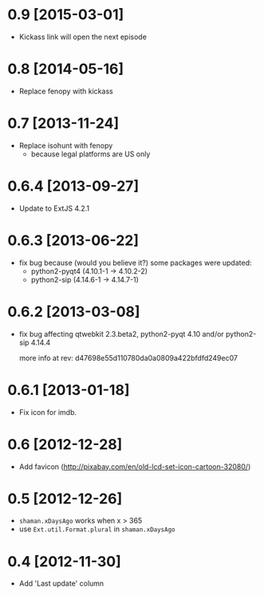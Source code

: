 # 0.9 [2015-03-01]
 * Kickass link will open the next episode

# 0.8 [2014-05-16]
 * Replace fenopy with kickass

# 0.7 [2013-11-24]
 * Replace isohunt with fenopy
   - because legal platforms are US only

# 0.6.4 [2013-09-27]
 * Update to ExtJS 4.2.1

# 0.6.3 [2013-06-22]
 * fix bug because (would you believe it?) some packages were updated:
   - python2-pyqt4 (4.10.1-1 -> 4.10.2-2)
   - python2-sip (4.14.6-1 -> 4.14.7-1)

# 0.6.2 [2013-03-08]
 * fix bug affecting qtwebkit 2.3.beta2, python2-pyqt 4.10 and/or python2-sip 4.14.4

   more info at rev: d47698e55d110780da0a0809a422bfdfd249ec07

# 0.6.1 [2013-01-18]
 * Fix icon for imdb.

# 0.6 [2012-12-28]
 * Add favicon (http://pixabay.com/en/old-lcd-set-icon-cartoon-32080/)

# 0.5 [2012-12-26]
 * `shaman.xDaysAgo` works when x > 365
 * use `Ext.util.Format.plural` in `shaman.xDaysAgo`

# 0.4 [2012-11-30]
 * Add 'Last update' column
